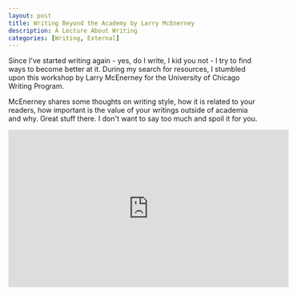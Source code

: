 ```yaml
---
layout: post
title: Writing Beyond the Academy by Larry McEnerney
description: A Lecture About Writing
categories: [Writing, External]
---
```


Since I've started writing again - yes, do I write, I kid you not - I try to find ways to become better at it. During my search for resources, I stumbled upon this workshop by Larry McEnerney for the University of Chicago Writing Program.

McEnerney shares some thoughts on writing style, how it is related to your readers, how important is the value of your writings outside of academia and why. Great stuff there. I don't want to say too much and spoil it for you.

<div class="video-fluid-wrapper">
  <iframe width="560" height="315" src="https://www.youtube.com/embed/aFwVf5a3pZM" frameborder="0" allow="accelerometer; autoplay; encrypted-media; gyroscope; picture-in-picture" allowfullscreen></iframe>
</div>
